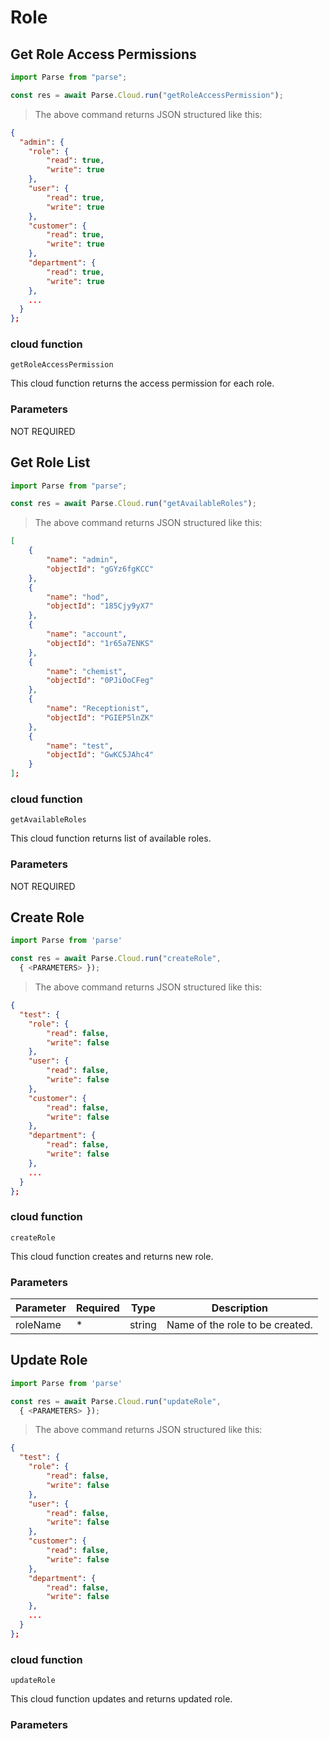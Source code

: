 # Role

## Get Role Access Permissions

```javascript
import Parse from "parse";

const res = await Parse.Cloud.run("getRoleAccessPermission");
```

> The above command returns JSON structured like this:

```json
{
  "admin": {
    "role": {
        "read": true,
        "write": true
    },
    "user": {
        "read": true,
        "write": true
    },
    "customer": {
        "read": true,
        "write": true
    },
    "department": {
        "read": true,
        "write": true
    },
    ...
  }
};

```

### cloud function

`getRoleAccessPermission`

This cloud function returns the access permission for each role.

### Parameters

NOT REQUIRED

## Get Role List

```javascript
import Parse from "parse";

const res = await Parse.Cloud.run("getAvailableRoles");
```

> The above command returns JSON structured like this:

```json
[
    {
        "name": "admin",
        "objectId": "gGYz6fgKCC"
    },
    {
        "name": "hod",
        "objectId": "185Cjy9yX7"
    },
    {
        "name": "account",
        "objectId": "1r65a7ENKS"
    },
    {
        "name": "chemist",
        "objectId": "0PJiOoCFeg"
    },
    {
        "name": "Receptionist",
        "objectId": "PGIEP5lnZK"
    },
    {
        "name": "test",
        "objectId": "GwKC5JAhc4"
    }
];
```

### cloud function

`getAvailableRoles`

This cloud function returns list of available roles.

### Parameters

NOT REQUIRED

## Create Role

```javascript
import Parse from 'parse'

const res = await Parse.Cloud.run("createRole",
  { <PARAMETERS> });
```

> The above command returns JSON structured like this:

```json
{
  "test": {
    "role": {
        "read": false,
        "write": false
    },
    "user": {
        "read": false,
        "write": false
    },
    "customer": {
        "read": false,
        "write": false
    },
    "department": {
        "read": false,
        "write": false
    },
    ...
  }
};

```

### cloud function

`createRole`

This cloud function creates and returns new role.

### Parameters

| Parameter | Required | Type   | Description                     |
| --------- | -------- | ------ | ------------------------------- |
| roleName  | \*       | string | Name of the role to be created. |

## Update Role

```javascript
import Parse from 'parse'

const res = await Parse.Cloud.run("updateRole",
  { <PARAMETERS> });
```

> The above command returns JSON structured like this:

```json
{
  "test": {
    "role": {
        "read": false,
        "write": false
    },
    "user": {
        "read": false,
        "write": false
    },
    "customer": {
        "read": false,
        "write": false
    },
    "department": {
        "read": false,
        "write": false
    },
    ...
  }
};

```

### cloud function

`updateRole`

This cloud function updates and returns updated role.

### Parameters
